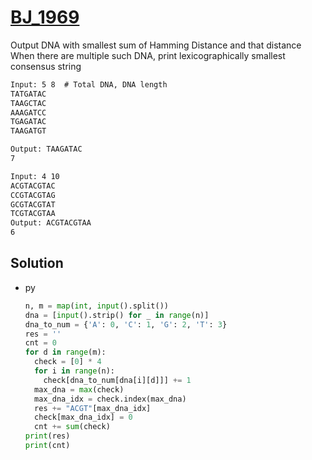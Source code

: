# [BJ_1969](https://acmicpc.net/problem/1969)

Output DNA with smallest sum of Hamming Distance and that distance
When there are multiple such DNA, print lexicographically smallest consensus string

```txt
Input: 5 8  # Total DNA, DNA length
TATGATAC
TAAGCTAC
AAAGATCC
TGAGATAC
TAAGATGT

Output: TAAGATAC
7

Input: 4 10
ACGTACGTAC
CCGTACGTAG
GCGTACGTAT
TCGTACGTAA
Output: ACGTACGTAA
6
```

## Solution

* py

  ```py
  n, m = map(int, input().split())
  dna = [input().strip() for _ in range(n)]
  dna_to_num = {'A': 0, 'C': 1, 'G': 2, 'T': 3}
  res = ''
  cnt = 0
  for d in range(m):
    check = [0] * 4
    for i in range(n):
      check[dna_to_num[dna[i][d]]] += 1
    max_dna = max(check)
    max_dna_idx = check.index(max_dna)
    res += "ACGT"[max_dna_idx]
    check[max_dna_idx] = 0
    cnt += sum(check)
  print(res)
  print(cnt)
  ```
